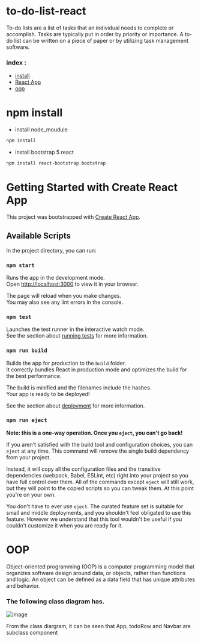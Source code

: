 # to-do-list-react
To-do lists are a list of tasks that an individual needs to complete or accomplish. Tasks are typically put in order by priority or importance. A to-do list can be written on a piece of paper or by utilizing task management software.

### index :
* [install](#npm-install )
* [React App](#Getting-Started-with-Create-React-App)
* [oop](#OOP)

# npm install 

 * install node_moudule

```bash
npm install
```

 * install bootstrap 5 react

```bash
npm install react-bootstrap bootstrap
```



# Getting Started with Create React App

This project was bootstrapped with [Create React App](https://github.com/facebook/create-react-app).

## Available Scripts

In the project directory, you can run:

### `npm start`

Runs the app in the development mode.\
Open [http://localhost:3000](http://localhost:3000) to view it in your browser.

The page will reload when you make changes.\
You may also see any lint errors in the console.

### `npm test`

Launches the test runner in the interactive watch mode.\
See the section about [running tests](https://facebook.github.io/create-react-app/docs/running-tests) for more information.

### `npm run build`

Builds the app for production to the `build` folder.\
It correctly bundles React in production mode and optimizes the build for the best performance.

The build is minified and the filenames include the hashes.\
Your app is ready to be deployed!

See the section about [deployment](https://facebook.github.io/create-react-app/docs/deployment) for more information.

### `npm run eject`

**Note: this is a one-way operation. Once you `eject`, you can't go back!**

If you aren't satisfied with the build tool and configuration choices, you can `eject` at any time. This command will remove the single build dependency from your project.

Instead, it will copy all the configuration files and the transitive dependencies (webpack, Babel, ESLint, etc) right into your project so you have full control over them. All of the commands except `eject` will still work, but they will point to the copied scripts so you can tweak them. At this point you're on your own.

You don't have to ever use `eject`. The curated feature set is suitable for small and middle deployments, and you shouldn't feel obligated to use this feature. However we understand that this tool wouldn't be useful if you couldn't customize it when you are ready for it.

# OOP

  Object-oriented programming (OOP) is a computer programming model that organizes software design around data, or objects, rather than functions and logic. An object can be defined as a data field that has unique attributes and behavior.

### The following class diagram has.

![image](https://user-images.githubusercontent.com/94011063/235308772-1024920b-e7d6-4a2c-87e4-dbb0bae3a9e5.png)

From the class diargram, it can be seen that App, todoRow and Navbar are subclass component
